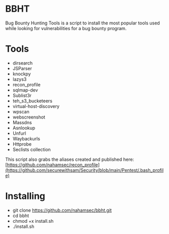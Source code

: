 # BBHT

Bug Bounty Hunting Tools is a script to install the most popular tools used while looking for vulnerabilities for a bug bounty program.
 
# Tools

- dirsearch
- JSParser
- knockpy
- lazys3
- recon_profile
- sqlmap-dev
- Sublist3r
- teh_s3_bucketeers
- virtual-host-discovery
- wpscan
- webscreenshot
- Massdns
- Asnlookup
- Unfurl
- Waybackurls
- Httprobe
- Seclists collection

This script also grabs the aliases created and published here:
[https://github.com/nahamsec/recon_profile](https://github.com/securewithsam/Security/blob/main/Pentest/.bash_profile)


# Installing
- git clone https://github.com/nahamsec/bbht.git
- cd bbht
- chmod +x install.sh
- ./install.sh

